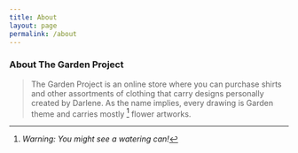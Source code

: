 ```yaml
---
title: About
layout: page
permalink: /about
---
```


### About The Garden Project

>The Garden Project is an online store where you can purchase shirts and other assortments of clothing that carry designs personally created by Darlene. As the name implies, every drawing is Garden theme and carries mostly [^1] flower artworks. 
[^1]: *Warning: You might see a watering can!*
